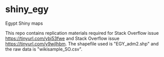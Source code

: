 # shiny_egy
Egypt Shiny maps

This repo contains replication materials required for Stack Overflow issue https://tinyurl.com/ybj53fwe and Stack Overflow issue https://tinyurl.com/y9wjlhbm. The shapefile used is "EGY_adm2.shp" and the raw data is "wikisample_SO.csv".
